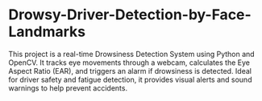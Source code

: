 # Drowsy-Driver-Detection-by-Face-Landmarks
This project is a real-time Drowsiness Detection System using Python and OpenCV. It tracks eye movements through a webcam, calculates the Eye Aspect Ratio (EAR), and triggers an alarm if drowsiness is detected. Ideal for driver safety and fatigue detection, it provides visual alerts and sound warnings to help prevent accidents.

